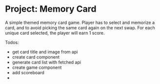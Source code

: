 # Project: Memory Card

A simple themed memory card game. Player has to select and memorize a card, and to avoid picking the same card again on the next swap. 
For each unique card selected, the player will earn 1 score.

Todos:
- get card title and image from api
- create card component
- generate card list with fetched api
- create game component
- add scoreboard
- 
